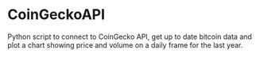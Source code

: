 # CoinGeckoAPI
Python script to connect to CoinGecko API, get up to date bitcoin data and plot a chart showing price and volume on a daily frame for the last year.
